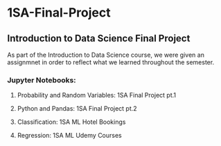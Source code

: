# 1SA-Final-Project
## Introduction to Data Science Final Project
As part of the Introduction to Data Science course, we were given an assignmnet in order to reflect what we learned throughout the semester.

### Jupyter Notebooks:

1. Probability and Random Variables: 1SA Final Project pt.1

2. Python and Pandas: 1SA Final Project pt.2

3. Classification: 1SA ML Hotel Bookings

4. Regression: 1SA ML Udemy Courses
